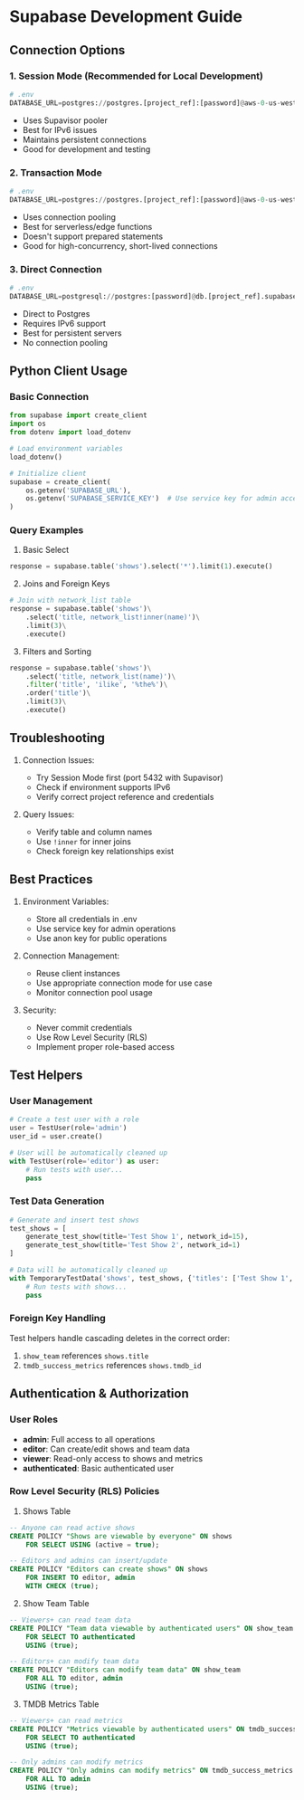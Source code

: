# Supabase Development Guide

## Connection Options

### 1. Session Mode (Recommended for Local Development)
```python
# .env
DATABASE_URL=postgres://postgres.[project_ref]:[password]@aws-0-us-west-1.pooler.supabase.com:5432/postgres
```
- Uses Supavisor pooler
- Best for IPv6 issues
- Maintains persistent connections
- Good for development and testing

### 2. Transaction Mode
```python
# .env
DATABASE_URL=postgres://postgres.[project_ref]:[password]@aws-0-us-west-1.pooler.supabase.com:6543/postgres
```
- Uses connection pooling
- Best for serverless/edge functions
- Doesn't support prepared statements
- Good for high-concurrency, short-lived connections

### 3. Direct Connection
```python
# .env
DATABASE_URL=postgresql://postgres:[password]@db.[project_ref].supabase.co:5432/postgres
```
- Direct to Postgres
- Requires IPv6 support
- Best for persistent servers
- No connection pooling

## Python Client Usage

### Basic Connection
```python
from supabase import create_client
import os
from dotenv import load_dotenv

# Load environment variables
load_dotenv()

# Initialize client
supabase = create_client(
    os.getenv('SUPABASE_URL'),
    os.getenv('SUPABASE_SERVICE_KEY')  # Use service key for admin access
)
```

### Query Examples

1. Basic Select
```python
response = supabase.table('shows').select('*').limit(1).execute()
```

2. Joins and Foreign Keys
```python
# Join with network_list table
response = supabase.table('shows')\
    .select('title, network_list!inner(name)')\
    .limit(3)\
    .execute()
```

3. Filters and Sorting
```python
response = supabase.table('shows')\
    .select('title, network_list(name)')\
    .filter('title', 'ilike', '%the%')\
    .order('title')\
    .limit(3)\
    .execute()
```

## Troubleshooting

1. Connection Issues:
   - Try Session Mode first (port 5432 with Supavisor)
   - Check if environment supports IPv6
   - Verify correct project reference and credentials

2. Query Issues:
   - Verify table and column names
   - Use `!inner` for inner joins
   - Check foreign key relationships exist

## Best Practices

1. Environment Variables:
   - Store all credentials in .env
   - Use service key for admin operations
   - Use anon key for public operations

2. Connection Management:
   - Reuse client instances
   - Use appropriate connection mode for use case
   - Monitor connection pool usage

3. Security:
   - Never commit credentials
   - Use Row Level Security (RLS)
   - Implement proper role-based access

## Test Helpers

### User Management
```python
# Create a test user with a role
user = TestUser(role='admin')
user_id = user.create()

# User will be automatically cleaned up
with TestUser(role='editor') as user:
    # Run tests with user...
    pass
```

### Test Data Generation
```python
# Generate and insert test shows
test_shows = [
    generate_test_show(title='Test Show 1', network_id=15),
    generate_test_show(title='Test Show 2', network_id=1)
]

# Data will be automatically cleaned up
with TemporaryTestData('shows', test_shows, {'titles': ['Test Show 1', 'Test Show 2']}) as shows:
    # Run tests with shows...
    pass
```

### Foreign Key Handling
Test helpers handle cascading deletes in the correct order:
1. `show_team` references `shows.title`
2. `tmdb_success_metrics` references `shows.tmdb_id`

## Authentication & Authorization

### User Roles
- **admin**: Full access to all operations
- **editor**: Can create/edit shows and team data
- **viewer**: Read-only access to shows and metrics
- **authenticated**: Basic authenticated user

### Row Level Security (RLS) Policies

1. Shows Table
```sql
-- Anyone can read active shows
CREATE POLICY "Shows are viewable by everyone" ON shows
    FOR SELECT USING (active = true);

-- Editors and admins can insert/update
CREATE POLICY "Editors can create shows" ON shows
    FOR INSERT TO editor, admin
    WITH CHECK (true);
```

2. Show Team Table
```sql
-- Viewers+ can read team data
CREATE POLICY "Team data viewable by authenticated users" ON show_team
    FOR SELECT TO authenticated
    USING (true);

-- Editors+ can modify team data
CREATE POLICY "Editors can modify team data" ON show_team
    FOR ALL TO editor, admin
    USING (true);
```

3. TMDB Metrics Table
```sql
-- Viewers+ can read metrics
CREATE POLICY "Metrics viewable by authenticated users" ON tmdb_success_metrics
    FOR SELECT TO authenticated
    USING (true);

-- Only admins can modify metrics
CREATE POLICY "Only admins can modify metrics" ON tmdb_success_metrics
    FOR ALL TO admin
    USING (true);
```
